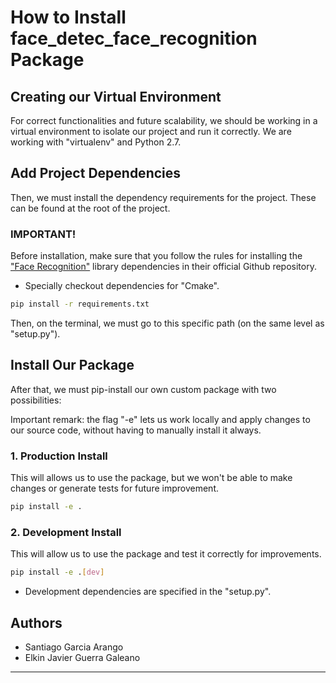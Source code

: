 # How to Install face_detec_face_recognition Package

## Creating our Virtual Environment

For correct functionalities and future scalability, we should be working in a virtual environment to isolate our project and run it correctly. We are working with "virtualenv" and Python 2.7.

## Add Project Dependencies

Then, we must install the dependency requirements for the project. These can be found at the root of the project.

### IMPORTANT!
Before installation, make sure that you follow the rules for 
installing the ["Face Recognition"](https://github.com/ageitgey/face_recognition) library dependencies in their official Github repository. <br>
* Specially checkout dependencies for "Cmake".<br>

```bash
pip install -r requirements.txt
```

Then, on the terminal, we must go to this specific path (on the same level as "setup.py").

## Install Our Package

After that, we must pip-install our own custom package with two possibilities:

Important remark: the flag "-e" lets us work locally and apply changes to our source code, without having to manually install it always.

### 1. Production Install

This will allows us to use the package, but we won't be able to make changes or generate tests for future improvement.

```bash
pip install -e .
```

### 2. Development Install

This will allow us to use the package and test it correctly for improvements.

```bash
pip install -e .[dev]
```

- Development dependencies are specified in the "setup.py".

## Authors

- Santiago Garcia Arango
- Elkin Javier Guerra Galeano

---